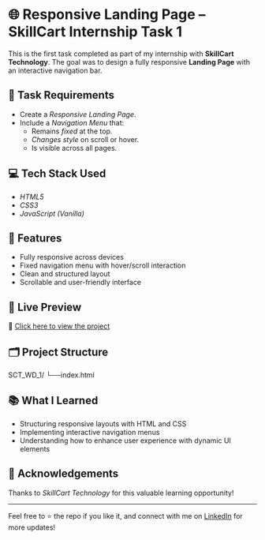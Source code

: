 # 🌐 Responsive Landing Page – SkillCart Internship Task 1

This is the first task completed as part of my internship with **SkillCart Technology**. The goal was to design a fully responsive **Landing Page** with an interactive navigation bar.

## 📌 Task Requirements

- Create a *Responsive Landing Page*.
- Include a *Navigation Menu* that:
  - Remains *fixed* at the top.
  - *Changes style* on scroll or hover.
  - Is visible across all pages.

## 💻 Tech Stack Used

- *HTML5*
- *CSS3*
- *JavaScript (Vanilla)*

## 🎯 Features

- Fully responsive across devices
- Fixed navigation menu with hover/scroll interaction
- Clean and structured layout
- Scrollable and user-friendly interface

## 🚀 Live Preview

🔗 [Click here to view the project](https://saideepthich-17.github.io/SCT_WD_1/)

## 🗂 Project Structure
SCT_WD_1/
└──index.html

## 📚 What I Learned

- Structuring responsive layouts with HTML and CSS
- Implementing interactive navigation menus
- Understanding how to enhance user experience with dynamic UI elements

## 🤝 Acknowledgements

Thanks to *SkillCart Technology* for this valuable learning opportunity!

---

Feel free to ⭐ the repo if you like it, and connect with me on [LinkedIn](https://www.linkedin.com/in/sai-deepthi-cheerladinne) for more updates!

